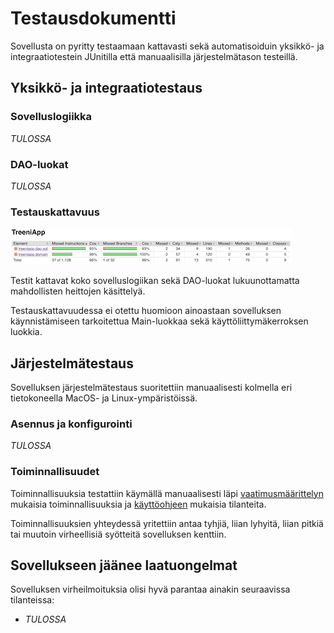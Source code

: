 # Testausdokumentti

Sovellusta on pyritty testaamaan kattavasti sekä automatisoiduin yksikkö- ja integraatiotestein JUnitilla että manuaalisilla järjestelmätason testeillä.

## Yksikkö- ja integraatiotestaus

### Sovelluslogiikka

_TULOSSA_

### DAO-luokat

_TULOSSA_

### Testauskattavuus

![Testauskattavuus](https://github.com/teemuoksanen/ot-harjoitustyo/blob/master/dokumentaatio/kuvat/testikattavuus.png)

Testit kattavat koko sovelluslogiikan sekä DAO-luokat lukuunottamatta mahdollisten heittojen käsittelyä.

Testauskattavuudessa ei otettu huomioon ainoastaan sovelluksen käynnistämiseen tarkoitettua Main-luokkaa sekä käyttöliittymäkerroksen luokkia.

## Järjestelmätestaus

Sovelluksen järjestelmätestaus suoritettiin manuaalisesti kolmella eri tietokoneella MacOS- ja Linux-ympäristöissä.

### Asennus ja konfigurointi

_TULOSSA_

### Toiminnallisuudet

Toiminnallisuuksia testattiin käymällä manuaalisesti läpi [vaatimusmäärittelyn](https://github.com/teemuoksanen/ot-harjoitustyo/blob/master/dokumentaatio/vaatimusmaarittely.md) mukaisia toiminnallisuuksia ja [käyttöohjeen](https://github.com/teemuoksanen/ot-harjoitustyo/blob/master/dokumentaatio/kayttoohje.md) mukaisia tilanteita.

Toiminnallisuuksien yhteydessä yritettiin antaa tyhjiä, liian lyhyitä, liian pitkiä tai muutoin virheellisiä syötteitä sovelluksen kenttiin.

## Sovellukseen jäänee laatuongelmat

Sovelluksen virheilmoituksia olisi hyvä parantaa ainakin seuraavissa tilanteissa:

- _TULOSSA_
